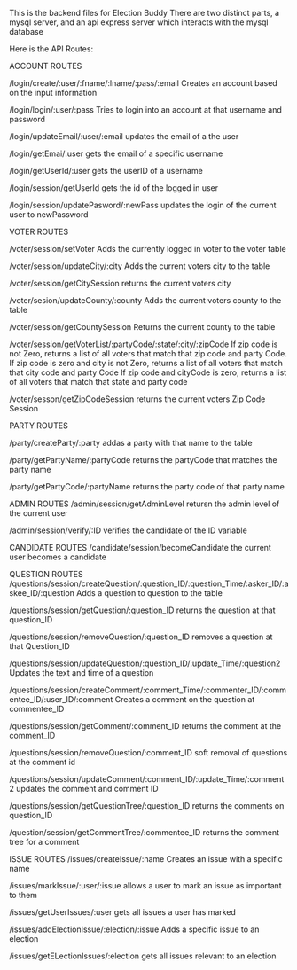 This is the backend files for Election Buddy
There are two distinct parts, a mysql server, and an api express server which interacts with the mysql database

Here is the API Routes:

ACCOUNT ROUTES

/login/create/:user/:fname/:lname/:pass/:email
Creates an account based on the input information

/login/login/:user/:pass
Tries to login into an account at that username and password

/login/updateEmail/:user/:email
updates the email of a the user

/login/getEmai/:user
gets the email of a specific username

/login/getUserId/:user
gets the userID of a username

/login/session/getUserId
gets the id of the logged in user

/login/session/updatePasword/:newPass
updates the login of the current user to newPassword

VOTER ROUTES

/voter/session/setVoter
Adds the currently logged in voter to the voter table

/voter/session/updateCity/:city
Adds the current voters city to the table

/voter/session/getCitySession
returns the current voters city

/voter/sesion/updateCounty/:county
Adds the current voters county to the table

/voter/session/getCountySession
Returns the current county to the table

/voter/session/getVoterList/:partyCode/:state/:city/:zipCode
If zip code is not Zero, returns a list of all voters that match that zip code and party Code.
If zip code is zero and city is not Zero, returns a list of all voters that match that city code and party Code
If zip code and cityCode is zero, returns a list of all voters that match that state and party code

/voter/sesson/getZipCodeSession
returns the current voters Zip Code Session

PARTY ROUTES

/party/createParty/:party
addas a party with that name to the table

/party/getPartyName/:partyCode
returns the partyCode that matches the party name

/party/getPartyCode/:partyName
returns the party code of that party name

ADMIN ROUTES
/admin/session/getAdminLevel
retursn the admin level of the current user

/admin/session/verify/:ID
verifies the candidate of the ID variable

CANDIDATE ROUTES
/candidate/session/becomeCandidate
the current user becomes a candidate

QUESTION ROUTES
/questions/session/createQuestion/:question_ID/:question_Time/:asker_ID/:askee_ID/:question
Adds a question to question to the table

/questions/session/getQuestion/:question_ID
returns the question at that question_ID

/questions/session/removeQuestion/:question_ID
removes a question at that Question_ID

/questions/session/updateQuestion/:question_ID/:update_Time/:question2
Updates the text and time of a question

/questions/session/createComment/:comment_Time/:commenter_ID/:commentee_ID/:user_ID/:comment
Creates a comment on the question at commentee_ID

/questions/session/getComment/:comment_ID
returns the comment at the comment_ID

/questions/session/removeQuestion/:comment_ID
soft removal of questions at the comment id

/questions/session/updateComment/:comment_ID/:update_Time/:comment2
updates the comment and comment ID

/questions/session/getQuestionTree/:question_ID
returns the comments on question_ID

/question/session/getCommentTree/:commentee_ID
returns the comment tree for a comment

ISSUE ROUTES
/issues/createIssue/:name
Creates an issue with a specific name

/issues/markIssue/:user/:issue
allows a user to mark an issue as important to them

/issues/getUserIssues/:user
gets all issues a user has marked

/issues/addElectionIssue/:election/:issue
Adds a specific issue to an election

/issues/getELectionIssues/:election
gets all issues relevant to an election